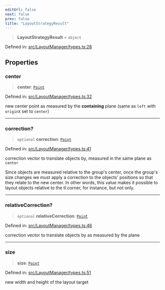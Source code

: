 ```yaml
---
editUrl: false
next: false
prev: false
title: "LayoutStrategyResult"
---
```


> **LayoutStrategyResult** = `object`

Defined in: [src/LayoutManager/types.ts:28](https://github.com/fabricjs/fabric.js/blob/9a792f4b7b8031f02ec7ea4ce8c99f810e45cfec/src/LayoutManager/types.ts#L28)

## Properties

### center

> **center**: [`Point`](/api/classes/point/)

Defined in: [src/LayoutManager/types.ts:32](https://github.com/fabricjs/fabric.js/blob/9a792f4b7b8031f02ec7ea4ce8c99f810e45cfec/src/LayoutManager/types.ts#L32)

new center point as measured by the **containing** plane (same as `left` with `originX` set to `center`)

***

### correction?

> `optional` **correction**: [`Point`](/api/classes/point/)

Defined in: [src/LayoutManager/types.ts:41](https://github.com/fabricjs/fabric.js/blob/9a792f4b7b8031f02ec7ea4ce8c99f810e45cfec/src/LayoutManager/types.ts#L41)

correction vector to translate objects by, measured in the same plane as `center`

Since objects are measured relative to the group's center, once the group's size changes we must apply a correction to
the objects' positions so that they relate to the new center.
In other words, this value makes it possible to layout objects relative to the tl corner, for instance, but not only.

***

### relativeCorrection?

> `optional` **relativeCorrection**: [`Point`](/api/classes/point/)

Defined in: [src/LayoutManager/types.ts:46](https://github.com/fabricjs/fabric.js/blob/9a792f4b7b8031f02ec7ea4ce8c99f810e45cfec/src/LayoutManager/types.ts#L46)

correction vector to translate objects by as measured by the plane

***

### size

> **size**: [`Point`](/api/classes/point/)

Defined in: [src/LayoutManager/types.ts:51](https://github.com/fabricjs/fabric.js/blob/9a792f4b7b8031f02ec7ea4ce8c99f810e45cfec/src/LayoutManager/types.ts#L51)

new width and height of the layout target
